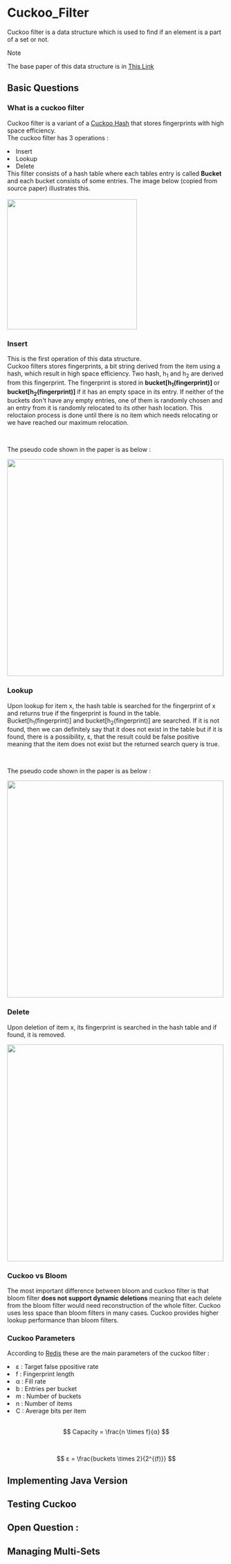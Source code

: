 # Cuckoo_Filter
Cuckoo filter is a data structure which is used to find if an element is a part of a set or not. <br>

> [!NOTE]
> The base paper of this data structure is in [This Link](https://ieeexplore.ieee.org/document/9212434)
## Basic Questions
### What is a cuckoo filter
Cuckoo filter is a variant of a [Cuckoo Hash](https://en.wikipedia.org/wiki/Cuckoo_hashing) that stores fingerprints with high space efficiency. <br>
The cuckoo filter has 3 operations : 
<li> Insert </li>
<li> Lookup </li>
<li> Delete </li>
This filter consists of a hash table where each tables entry is called <b>Bucket</b> and each bucket consists of some entries. The image below (copied from source paper) illustrates this.
<br><br>

<img src="https://github.com/bigwhoman/Cuckoo_Filter/assets/79264715/e89a29b9-a911-4eb4-845c-093dbd15ae8a" width="300">
<br>

### Insert
This is the first operation of this data structure. <br>
Cuckoo filters stores fingerprints, a bit string derived from the item using a hash, which result in high space efficiency. Two hash, h<sub>1</sub> and h<sub>2</sub> are derived from this fingerprint.
The fingerprint is stored in <b> bucket\[h<sub>1</sub>(fingerprint)\] </b> or <b> bucket\[h<sub>2</sub>(fingerprint)\] </b> if it has an empty space in its entry. If neither of the buckets don't have any
empty entries, one of them is randomly chosen and an entry from it is randomly relocated to its other hash location. This reloctaion process is done until there is no item which needs relocating or we have reached our maximum
relocation.

<br>

The pseudo code shown in the paper is as below : 

<img src="https://github.com/bigwhoman/Cuckoo_Filter/assets/79264715/c8827636-79e5-4978-9c73-5402510b520e" width="500">


### Lookup
Upon lookup for item x, the hash table is searched for the fingerprint of x and returns true if the fingerprint is found in the table. Bucket\[h<sub>1</sub>(fingerprint)\] and bucket\[h<sub>2</sub>(fingerprint)\] are searched.
If it is not found, then we can definitely say that it does not exist in the table but if it is found, there is a possibility, ε, that the result could be false positive meaning that the item does not exist but the returned search query is true.

<br>

The pseudo code shown in the paper is as below : 

<img src="https://github.com/bigwhoman/Cuckoo_Filter/assets/79264715/d60c4ffc-4d78-4ca6-bb75-2a89288fdbe6" width="500">


### Delete
Upon deletion of item x, its fingerprint is searched in the hash table and if found, it is removed.

<img src="https://github.com/bigwhoman/Cuckoo_Filter/assets/79264715/7bf0b0f4-c805-4641-b845-c6e42a63f02b" width="500">

### Cuckoo vs Bloom
The most important difference between bloom and cuckoo filter is that bloom filter <b>does not support dynamic deletions</b> meaning that each delete from the bloom filter would need reconstruction of the 
whole filter. Cuckoo uses less space than bloom filters in many cases. Cuckoo provides higher lookup performance than bloom filters.

### Cuckoo Parameters
According to [Redis](https://redis.io/docs/data-types/probabilistic/cuckoo-filter/) these are the main parameters of the cuckoo filter :

<li> ε : Target false ppositive rate </li>
<li> f : Fingerprint length </li>
<li> α : Fill rate </li>
<li> b : Entries per bucket </li>
<li> m : Number of buckets </li>
<li> n : Number of items </li>
<li> C : Average bits per item </li>
<br>

$$ 
Capacity = \frac{n \times f}{α}
$$

<br>

$$
ε = \frac{buckets \times 2}{2^{(f)}}
$$

## Implementing Java Version

## Testing Cuckoo 

## Open Question : 

## Managing Multi-Sets
